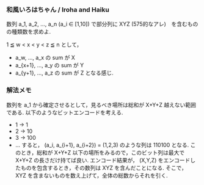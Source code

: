 ### 和風いろはちゃん / Iroha and Haiku

数列 a_1, a_2, ..., a_n (a_i ∈ [1,10]) で部分列に XYZ (575的なアレ)　を含むものの種類数を求めよ.

1 ≦ w < x < y < z ≦ n として， 
* a_w, ..., a_x の sum が X
* a_{x+1}, ..., a_y の sum が Y
* a_{y+1}, ..., a_z の sum が Z
となる感じ.

### 解法メモ

数列を a_1 から確定させるとして，見るべき場所は総和が X+Y+Z 越えない範囲である.
以下のようなビットエンコードを考える.
* 1 -> 1
* 2 -> 10
* 3 -> 100
* ...
すると， (a_i, a_{i+1}, a_{i+2}) = (1,2,3) のような列は 110100 となる.
このとき，総和が X+Y+Z 以下の場所をみるので，このビット列は最大で X+Y+Z の長さだけ持てば良い.
エンコード結果が， (X,Y,Z) をエンコードしたものを包含するとき，その数列は XYZ を含んだことになる.
そこで， XYZ を含まないものを数え上げて，全体の総数からそれを引く.
